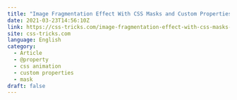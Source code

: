 ```yaml
---
title: "Image Fragmentation Effect With CSS Masks and Custom Properties"
date: 2021-03-23T14:56:10Z
link: https://css-tricks.com/image-fragmentation-effect-with-css-masks-and-custom-properties/?utm_medium=RSS&utm_source=news.12bit.vn
site: css-tricks.com
language: English
category:
  - Article
  - @property
  - css animation
  - custom properties
  - mask
draft: false
---
```

